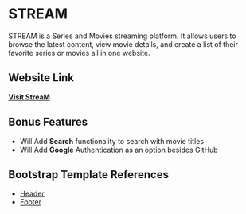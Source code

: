 # STREAM

STREAM is a Series and Movies streaming platform. It allows users to browse the latest content, 
view movie details, and create a list of their favorite series or movies all in one website.



## Website Link
**[Visit StreaM]()**  



## Bonus Features

- Will Add **Search** functionality to search with movie titles
- Will Add **Google** Authentication as an option besides GitHub
  


## Bootstrap Template References

- [Header](https://getbootstrap.com/docs/5.3/examples/headers/)
- [Footer](https://getbootstrap.com/docs/5.3/examples/footers/)


